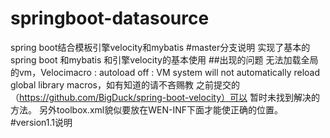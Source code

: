 # springboot-datasource
spring boot结合模板引擎velocity和mybatis
#master分支说明
实现了基本的spring boot 和mybatis 和引擎velocity的基本使用
##出现的问题
无法加载全局的vm，Velocimacro : autoload off : VM system will not automatically reload global library macros，如有知道的请不吝赐教
之前提交的（https://github.com/BigDuck/spring-boot-velocity）可以
暂时未找到解决的方法。
另外toolbox.xml貌似要放在WEN-INF下面才能使正确的位置。
#version1.1说明
